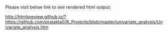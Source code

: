 
Please visit below link to see rendered html output:

http://htmlpreview.github.io/?https://github.com/prajakta0/R_Projects/blob/master/univariate_analysis/Univariate_analysis.htm
